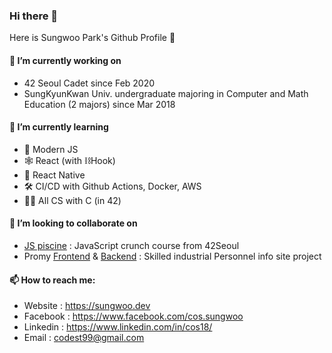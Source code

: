 ### Hi there 👋
Here is Sungwoo Park's Github Profile 🤗

#### 🔭 I’m currently working on
- 42 Seoul Cadet since Feb 2020
- SungKyunKwan Univ. undergraduate majoring in Computer and Math Education (2 majors) since Mar 2018

#### 🌱 I’m currently learning
- 🔮 Modern JS
- 🕸 React (with ⛓Hook)
- 📱 React Native
- 🛠 CI/CD with Github Actions, Docker, AWS
- 🤦‍♂️ All CS with C (in 42)

#### 👯 I’m looking to collaborate on
- [JS piscine](https://github.com/42js/js_piscine) : JavaScript crunch course from 42Seoul
- Promy [Frontend](https://github.com/textuel/promy-frontend) & [Backend](https://github.com/textuel/promy-backend) : Skilled industrial Personnel info site project

#### 📫 How to reach me:
- Website : https://sungwoo.dev
- Facebook : https://www.facebook.com/cos.sungwoo
- Linkedin : https://www.linkedin.com/in/cos18/
- Email : codest99@gmail.com

